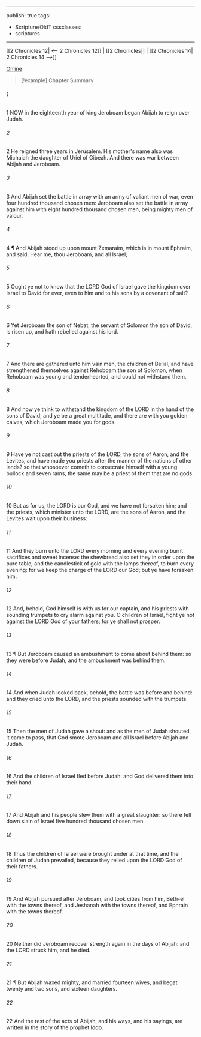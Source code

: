 

---
publish: true
tags:
  - Scripture/OldT
cssclasses:
  - scriptures
---
[[2 Chronicles 12| <-- 2 Chronicles 12]] | [[2 Chronicles]] | [[2 Chronicles 14| 2 Chronicles 14 -->]]

[Online](https://churchofjesuschrist.org/study/scriptures/ot/2-chr/13?lang=eng)

>[!example] Chapter Summary
>
###### 1
1 NOW in the eighteenth year of king Jeroboam began Abijah to reign over Judah.
###### 2
2 He reigned three years in Jerusalem.  His mother's name also was Michaiah the daughter of Uriel of Gibeah.  And there was war between Abijah and Jeroboam.
###### 3
3 And Abijah set the battle in array with an army of valiant men of war, even four hundred thousand chosen men: Jeroboam also set the battle in array against him with eight hundred thousand chosen men, being mighty men of valour.
###### 4
4 ¶ And Abijah stood up upon mount Zemaraim, which is in mount Ephraim, and said, Hear me, thou Jeroboam, and all Israel;
###### 5
5 Ought ye not to know that the LORD God of Israel gave the kingdom over Israel to David for ever, even to him and to his sons by a covenant of salt?
###### 6
6 Yet Jeroboam the son of Nebat, the servant of Solomon the son of David, is risen up, and hath rebelled against his lord.
###### 7
7 And there are gathered unto him vain men, the children of Belial, and have strengthened themselves against Rehoboam the son of Solomon, when Rehoboam was young and tenderhearted, and could not withstand them.
###### 8
8 And now ye think to withstand the kingdom of the LORD in the hand of the sons of David; and ye be a great multitude, and there are with you golden calves, which Jeroboam made you for gods.
###### 9
9 Have ye not cast out the priests of the LORD, the sons of Aaron, and the Levites, and have made you priests after the manner of the nations of other lands?  so that whosoever cometh to consecrate himself with a young bullock and seven rams, the same may be a priest of them that are no gods.
###### 10
10 But as for us, the LORD is our God, and we have not forsaken him; and the priests, which minister unto the LORD, are the sons of Aaron, and the Levites wait upon their business:
###### 11
11 And they burn unto the LORD every morning and every evening burnt sacrifices and sweet incense: the shewbread also set they in order upon the pure table; and the candlestick of gold with the lamps thereof, to burn every evening: for we keep the charge of the LORD our God; but ye have forsaken him.
###### 12
12 And, behold, God himself is with us for our captain, and his priests with sounding trumpets to cry alarm against you.  O children of Israel, fight ye not against the LORD God of your fathers; for ye shall not prosper.
###### 13
13 ¶ But Jeroboam caused an ambushment to come about behind them: so they were before Judah, and the ambushment was behind them.
###### 14
14 And when Judah looked back, behold, the battle was before and behind: and they cried unto the LORD, and the priests sounded with the trumpets.
###### 15
15 Then the men of Judah gave a shout: and as the men of Judah shouted, it came to pass, that God smote Jeroboam and all Israel before Abijah and Judah.
###### 16
16 And the children of Israel fled before Judah: and God delivered them into their hand.
###### 17
17 And Abijah and his people slew them with a great slaughter: so there fell down slain of Israel five hundred thousand chosen men.
###### 18
18 Thus the children of Israel were brought under at that time, and the children of Judah prevailed, because they relied upon the LORD God of their fathers.
###### 19
19 And Abijah pursued after Jeroboam, and took cities from him, Beth-el with the towns thereof, and Jeshanah with the towns thereof, and Ephrain with the towns thereof.
###### 20
20 Neither did Jeroboam recover strength again in the days of Abijah: and the LORD struck him, and he died.
###### 21
21 ¶ But Abijah waxed mighty, and married fourteen wives, and begat twenty and two sons, and sixteen daughters.
###### 22
22 And the rest of the acts of Abijah, and his ways, and his sayings, are written in the story of the prophet Iddo.



